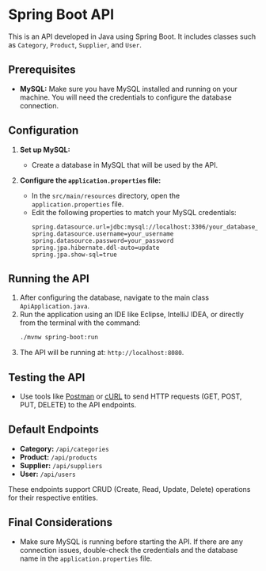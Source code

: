 # Spring Boot API

This is an API developed in Java using Spring Boot. It includes classes such as `Category`, `Product`, `Supplier`, and `User`.

## Prerequisites

- **MySQL:** Make sure you have MySQL installed and running on your machine. You will need the credentials to configure the database connection.

## Configuration

1. **Set up MySQL:**
   - Create a database in MySQL that will be used by the API.

2. **Configure the `application.properties` file:**
   - In the `src/main/resources` directory, open the `application.properties` file.
   - Edit the following properties to match your MySQL credentials:
     ```properties
     spring.datasource.url=jdbc:mysql://localhost:3306/your_database_name
     spring.datasource.username=your_username
     spring.datasource.password=your_password
     spring.jpa.hibernate.ddl-auto=update
     spring.jpa.show-sql=true
     ```

## Running the API

1. After configuring the database, navigate to the main class `ApiApplication.java`.
2. Run the application using an IDE like Eclipse, IntelliJ IDEA, or directly from the terminal with the command:
   ```bash
   ./mvnw spring-boot:run

3. The API will be running at: `http://localhost:8080`.

## Testing the API

- Use tools like [Postman](https://www.postman.com/) or [cURL](https://curl.se/) to send HTTP requests (GET, POST, PUT, DELETE) to the API endpoints.

## Default Endpoints

- **Category:** `/api/categories`
- **Product:** `/api/products`
- **Supplier:** `/api/suppliers`
- **User:** `/api/users`

These endpoints support CRUD (Create, Read, Update, Delete) operations for their respective entities.

## Final Considerations

- Make sure MySQL is running before starting the API. If there are any connection issues, double-check the credentials and the database name in the `application.properties` file.
